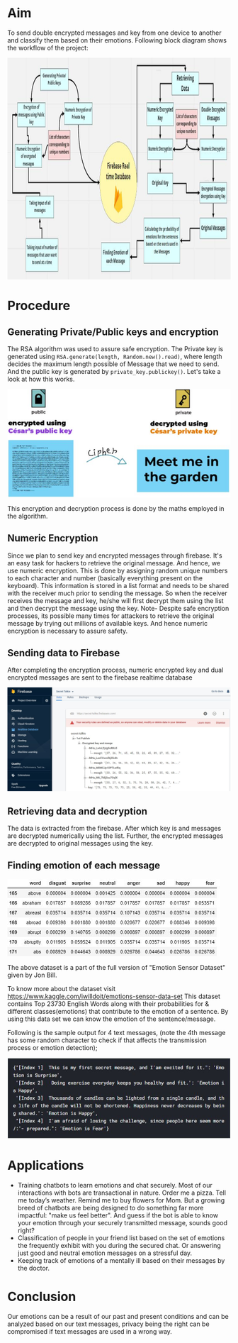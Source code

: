 # Aim
To send double encrypted messages and key from one device to another and classify them based on their emotions. Following block diagram shows the workflow of the project:

<img src= "Images/Block_dig.JPG" width="1050" height="500">

# Procedure
## Generating Private/Public keys and encryption
The RSA algorithm was used to assure safe encryption.
The Private key is generated using `RSA.generate(length, Random.new().read)`, where length decides the maximum length possible of Message that we need to send. And the public key is generated by `private_key.publickey()`. Let's take a look at how this works.

![](Images/RSA.JPG)

This encryption and decryption process is done by the maths employed in the algorithm.

## Numeric Encryption
Since we plan to send key and encrypted messages through firebase. It's an easy task for hackers to retrieve the original message. And hence, we use numeric encryption. This is done by assigning random unique numbers to each character and number (basically everything present on the keyboard). This information is stored in a list format and needs to be shared with the receiver much prior to sending the message. So when the receiver receives the message and key, he/she will first decrypt them using the list and then decrypt the message using the key.
Note- Despite safe encryption processes, its possible many times for attackers to retrieve the original message by trying out millions of available keys. And hence numeric encryption is necessary to assure safety.

## Sending data to Firebase
After completing the encryption process, numeric encrypted key and dual encrypted messages are sent to the firebase realtime database

![](Images/Firebase.JPG)

## Retrieving data and decryption
The data is extracted from the firebase. After which key is and messages are decrypted numerically using the list. Further, the encrypted messages are decrypted to original messages using the key.

## Finding emotion of each message
![](Images/data_screenshot.JPG)

The above dataset is a part of the full version of "Emotion Sensor Dataset" given by Jon Bill.

To know more about the dataset visit https://www.kaggle.com/iwilldoit/emotions-sensor-data-set
This dataset contains Top 23730 English Words along with their probabilities for & different classes(emotions) that contribute to the emotion of a sentence. By using this data set we can know the emotion of the sentence/message.

Following is the sample output for 4 text messages, (note the 4th message has some random character to check if that affects the transmission process or emotion detection);


![](Images/Sample_Output.JPG)

# Applications 
- Training chatbots to learn emotions and chat securely.
Most of our interactions with bots are transactional in nature. Order me a pizza. Tell me today’s weather. Remind me to buy flowers for Mom. But a growing breed of chatbots are being designed to do something far more impactful: "make us feel better". And guess if the bot is able to know your emotion through your securely transmitted message, sounds good right? 
- Classification of people in your friend list based on the set of emotions the frequently exhibit with you during the secured chat. Or answering just good and neutral emotion messages on a stressful day.
- Keeping track of emotions of a mentally ill based on their messages by the doctor.

# Conclusion
Our emotions can be a result of our past and present conditions and can be analyzed based on our text messages, privacy being the right can be compromised if text messages are used in a wrong way.
